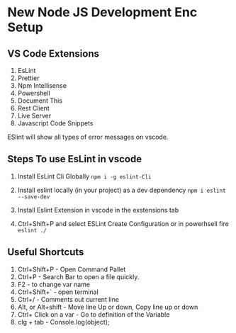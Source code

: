 # New Node JS Development Enc Setup

## VS Code Extensions
1. EsLint
2. Prettier
3. Npm Intellisense
4. Powershell
5. Document This
6. Rest Client
7. Live Server
8. Javascript Code Snippets

ESlint will show all types of error messages on vscode.

## Steps To use EsLint in vscode 
1. Install EsLint Cli Globally
    `npm i -g eslint-Cli`

2. Install eslint locally (in your project) as a dev dependency
    `npm i eslint --save-dev`

3. Install Eslint Extension in vscode in the exstensions tab

4. Ctrl+Shift+P and select ESLint Create Configuration or in powerhsell fire 
    `eslint ./`

## Useful Shortcuts
1. Ctrl+Shift+P - Open Command Pallet
2. Ctrl+P - Search Bar to open a file quickly.
3. F2 - to change var name
4. Ctrl+Shift+` - open terminal
5. Ctrl+/ - Comments out current line
6. Alt, or Alt+shift - Move line Up or down, Copy line up or down
7. Ctrl+ Click on a var - Go to definition of the Variable
8. clg + tab - Console.log(object);
